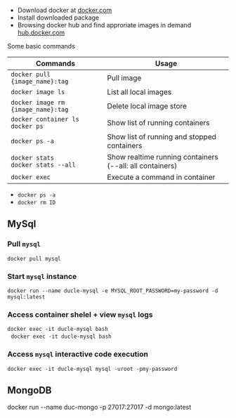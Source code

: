 * Download docker at [docker.com](https://www.docker.com/products/docker-desktop)  
* Install downloaded package
* Browsing docker hub and find approriate images in demand [hub.docker.com](https://hub.docker.com)

Some basic commands  

| Commands | Usage |
|---|---|
| `docker pull {image_name}:tag` | Pull image |
| `docker image ls` | List all local images |
| `docker image rm {image_name}:tag` | Delete local image store | 
| `docker container ls` <br> `docker ps` | Show list of running containers |
| `docker ps -a` | Show list of running and stopped containers |
| `docker stats` <br> `docker stats --all` | Show realtime running containers (--all: all containers) |
| `docker exec` | Execute a command in container | 

* `docker ps -a`
* `docker rm ID`

## MySql

### Pull `mysql` 

`docker pull mysql`  

### Start `mysql` instance

`docker run --name ducle-mysql -e MYSQL_ROOT_PASSWORD=my-password -d mysql:latest`  

### Access container shelel + view `mysql` logs

`docker exec -it ducle-mysql bash`  
&nbsp;
`docker exec -it ducle-mysql bash`  

### Access `mysql` interactive code execution

`docker exec -it ducle-mysql mysql -uroot -pmy-password`  

## MongoDB

docker run --name duc-mongo -p 27017:27017 -d mongo:latest
